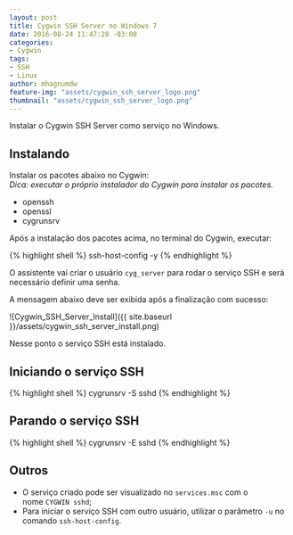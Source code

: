 ```yaml
---
layout: post
title: Cygwin SSH Server no Windows 7
date: 2016-08-24 11:47:28 -03:00
categories:
- Cygwin
tags:
- SSH
- Linux
author: mhagnumdw
feature-img: "assets/cygwin_ssh_server_logo.png"
thumbnail: "assets/cygwin_ssh_server_logo.png"
---
```


Instalar o Cygwin SSH Server como serviço no Windows.

<!--more-->

## Instalando

Instalar os pacotes abaixo no Cygwin:  
_Dica: executar o próprio instalador do Cygwin para instalar os pacotes._

- openssh
- openssl
- cygrunsrv

Após a instalação dos pacotes acima, no terminal do Cygwin, executar:

{% highlight shell %}
ssh-host-config -y
{% endhighlight %}

O assistente vai criar o usuário `cyg_server` para rodar o serviço SSH e será necessário definir uma senha.

A mensagem abaixo deve ser exibida após a finalização com sucesso:

![Cygwin_SSH_Server_Install]({{ site.baseurl }}/assets/cygwin_ssh_server_install.png)

Nesse ponto o serviço SSH está instalado.

## Iniciando o serviço SSH

{% highlight shell %}
cygrunsrv -S sshd
{% endhighlight %}

## Parando o serviço SSH

{% highlight shell %}
cygrunsrv -E sshd
{% endhighlight %}

## Outros

- O serviço criado pode ser visualizado no `services.msc` com o nome `CYGWIN sshd`;
- Para iniciar o serviço SSH com outro usuário, utilizar o parâmetro `-u` no comando `ssh-host-config`.